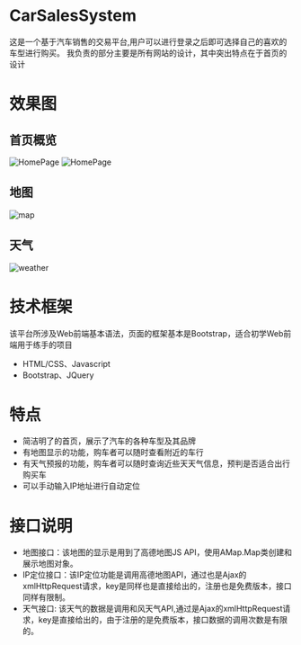 # CarSalesSystem
这是一个基于汽车销售的交易平台,用户可以进行登录之后即可选择自己的喜欢的车型进行购买。
我负责的部分主要是所有网站的设计，其中突出特点在于首页的设计

# 效果图
## 首页概览
![HomePage](http://pdi3m4use.bkt.clouddn.com/CarSystem1.png)
![HomePage](http://pdi3m4use.bkt.clouddn.com/CarSystem2.png)
## 地图
![map](http://pdi3m4use.bkt.clouddn.com/CarSystemmap.png)
## 天气
![weather](http://pdi3m4use.bkt.clouddn.com/CarSystemWeather.png)
# 技术框架
该平台所涉及Web前端基本语法，页面的框架基本是Bootstrap，适合初学Web前端用于练手的项目
* HTML/CSS、Javascript
* Bootstrap、JQuery
# 特点
* 简洁明了的首页，展示了汽车的各种车型及其品牌
* 有地图显示的功能，购车者可以随时查看附近的车行
* 有天气预报的功能，购车者可以随时查询近些天天气信息，预判是否适合出行购买车
* 可以手动输入IP地址进行自动定位
# 接口说明
* 地图接口：该地图的显示是用到了高德地图JS API，使用AMap.Map类创建和展示地图对象。
* IP定位接口：该IP定位功能是调用高德地图API，通过也是Ajax的xmlHttpRequest请求，key是同样也是直接给出的，注册也是免费版本，接口同样有限制。
* 天气接口: 该天气的数据是调用和风天气API,通过是Ajax的xmlHttpRequest请求，key是直接给出的，由于注册的是免费版本，接口数据的调用次数是有限的。
